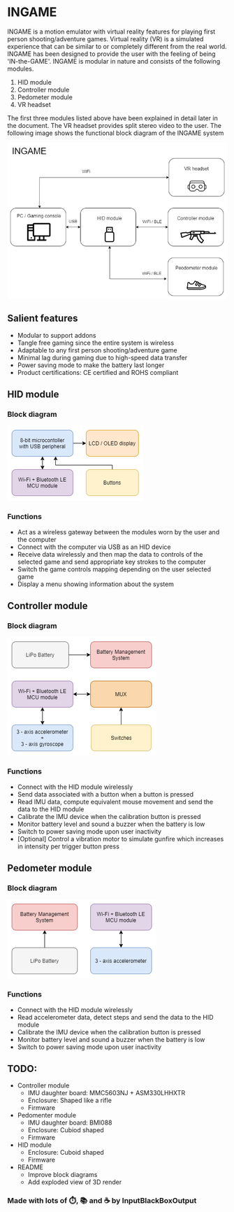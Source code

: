 # INGAME

INGAME is a motion emulator with virtual reality features for playing first person
shooting/adventure games. Virtual reality (VR) is a simulated experience that can be similar to
or completely different from the real world. INGAME has been designed to provide the user
with the feeling of being 'IN-the-GAME'. INGAME is modular in nature and consists of the
following modules.

1. HID module
1. Controller module
1. Pedometer module
1. VR headset

The first three modules listed above have been explained in detail later in the document. The
VR headset provides split stereo video to the user. The following image shows the functional
block diagram of the INGAME system 

![System block diagram](/documents/images/System-Block-Diagram.drawio.png)


## Salient features
* Modular to support addons
* Tangle free gaming since the entire system is wireless
* Adaptable to any first person shooting/adventure game
* Minimal lag during gaming due to high-speed data transfer
* Power saving mode to make the battery last longer
* Product certifications: CE certified and ROHS compliant 


## HID module 
### Block diagram
![](https://github.com/InputBlackBoxOutput/INGAME/blob/main/documents/images/HID-Module-Block-Diagram.drawio.png)

### Functions 
- Act as a wireless gateway between the modules worn by the user and the computer
- Connect with the computer via USB as an HID device
- Receive data wirelessly and then map the data to controls of the selected game and send appropriate key strokes to the computer
- Switch the game controls mapping depending on the user selected game
- Display a menu showing information about the system

## Controller module
### Block diagram
![](https://github.com/InputBlackBoxOutput/INGAME/blob/main/documents/images/Controller-Module-Block-Diagram.drawio.png)

### Functions
- Connect with the HID module wirelessly
- Send data associated with a button when a button is pressed
- Read IMU data, compute equivalent mouse movement and send the data to the HID module
- Calibrate the IMU device when the calibration button is pressed
- Monitor battery level and sound a buzzer when the battery is low
- Switch to power saving mode upon user inactivity
- [Optional] Control a vibration motor to simulate gunfire which increases in intensity per trigger button press

## Pedometer module
### Block diagram
![](https://github.com/InputBlackBoxOutput/INGAME/blob/main/documents/images/Pedometer-Module-Block-Diagram.drawio.png)

### Functions
- Connect with the HID module wirelessly
- Read accelerometer data, detect steps and send the data to the HID module
- Calibrate the IMU device when the calibration button is pressed
- Monitor battery level and sound a buzzer when the battery is low
- Switch to power saving mode upon user inactivity


## TODO:
- Controller module
  - IMU daughter board: MMC5603NJ + ASM330LHHXTR
  - Enclosure: Shaped like a rifle
  - Firmware
- Pedomenter module
  - IMU daughter board: BMI088
  - Enclosure: Cubiod shaped
  - Firmware
- HID module
  - Enclosure: Cuboid shaped
  - Firmware
- README
  - Improve block diagrams
  - Add exploded view of 3D render
  
### Made with lots of ⏱️, 📚 and ☕ by InputBlackBoxOutput
